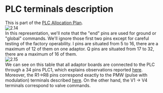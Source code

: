 # PLC terminals description
This is part of the [PLC Allocation Plan]().<br>
![2.14](https://github.com/Weizhe-JIA/2.Digital-twin-of-a-Fischertechnik-factory/blob/main/imgs/2.14image.png)<br>
In this representation, we'll note that the "end" pins are used for ground or "global" commands. We'll ignore those first two pins except for careful testing of the factory operability. I pins are situated from 5 to 16, there are a maximum of 12 of them on one adaptor. Q pins are situated from 17 to 32, there are a maximum of 16 of them.<br>
![2.15](https://github.com/Weizhe-JIA/2.Digital-twin-of-a-Fischertechnik-factory/blob/main/imgs/2.15image.png)<br>
We can see on this table that all adaptor boards are connected to the PLC through a 34 pins PLC1, which explains observations reported [here]().
Moreover, the R1->R8 pins correspond exactly to the PMW (pulse with modulation) terminals described [here]().
On the other hand, the V1 -> V4 terminals correspond to valve commands.
